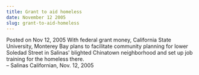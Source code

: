 ```yaml
---
title: Grant to aid homeless
date: November 12 2005
slug: grant-to-aid-homeless
---
```


 



<span class="date">Posted on Nov 12, 2005    </span>
With federal grant money, California State University, Monterey Bay
plans to facilitate community planning for lower Soledad Street in
Salinas&apos; blighted Chinatown neighborhood and set up job training
for the homeless there.<br>
&#x2013; Salinas Californian, Nov. 12, 2005<br/></br>




 
